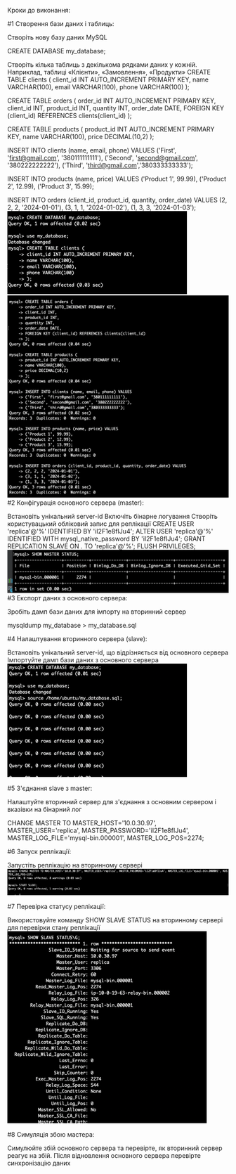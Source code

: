 Кроки до виконання:

#1 Створення бази даних і таблиць:

Створіть нову базу даних MySQL

CREATE DATABASE my_database;

Створіть кілька таблиць з декількома рядками даних у кожній. Наприклад, таблиці «Клієнти», «Замовлення», «Продукти»
CREATE TABLE clients (
client_id INT AUTO_INCREMENT PRIMARY KEY,
name VARCHAR(100),
email VARCHAR(100),
phone VARCHAR(100)
);

CREATE TABLE orders (
order_id INT AUTO_INCREMENT PRIMARY KEY,
client_id INT,
product_id INT,
quantity INT,
order_date DATE,
FOREIGN KEY (client_id) REFERENCES clients(client_id)
);

CREATE TABLE products (
product_id INT AUTO_INCREMENT PRIMARY KEY,
name VARCHAR(100),
price DECIMAL(10,2)
);

INSERT INTO clients (name, email, phone) VALUES
('First', 'first@gmail.com', '380111111111'),
('Second', 'second@gmail.com', '380222222222'),
('Third', 'third@gmail.com','380333333333');

INSERT INTO products (name, price) VALUES
('Product 1', 99.99),
('Product 2', 12.99),
('Product 3', 15.99);

INSERT INTO orders (client_id, product_id, quantity, order_date) VALUES
(2, 2, 2, '2024-01-01'),
(3, 1, 1, '2024-01-02'),
(1, 3, 3, '2024-01-03');
![image1](https://github.com/NataliaKozey/laba/blob/master/lesson17/images/img_0.png)
![image2](https://github.com/NataliaKozey/laba/blob/master/lesson17/images/img.png)
#2 Конфігурація основного сервера (master):

Встановіть унікальний server-id
Включіть бінарне логування
Створіть користувацький обліковий запис для реплікації
CREATE USER 'replica'@'%' IDENTIFIED BY 'iI2F1e8fIJu4';
ALTER USER 'replica'@'%' IDENTIFIED WITH mysql_native_password BY 'iI2F1e8fIJu4';
GRANT REPLICATION SLAVE ON *.* TO 'replica'@'%';
FLUSH PRIVILEGES;
![image2](https://github.com/NataliaKozey/laba/blob/master/lesson17/images/img_1.png)
#3 Експорт даних з основного сервера:

Зробіть дамп бази даних для імпорту на вторинний сервер

mysqldump my_database > my_database.sql

#4 Налаштування вторинного сервера (slave):

Встановіть унікальний server-id, що відрізняється від основного сервера
Імпортуйте дамп бази даних з основного сервера
![image2](https://github.com/NataliaKozey/laba/blob/master/lesson17/images/img_2.png)

#5 З'єднання slave з master:

Налаштуйте вторинний сервер для з'єднання з основним сервером і вказівки на бінарний лог

CHANGE MASTER TO MASTER_HOST='10.0.30.97', MASTER_USER='replica', MASTER_PASSWORD='iI2F1e8fIJu4', MASTER_LOG_FILE='mysql-bin.000001', MASTER_LOG_POS=2274;

#6 Запуск реплікації:

Запустіть реплікацію на вторинному сервері
![image2](https://github.com/NataliaKozey/laba/blob/master/lesson17/images/img_3.png)


#7 Перевірка статусу реплікації:

Використовуйте команду SHOW SLAVE STATUS на вторинному сервері для перевірки стану реплікації
![image4](https://github.com/NataliaKozey/laba/blob/master/lesson17/images/img_4.png)

#8 Симуляція збою мастера:

Симулюйте збій основного сервера та перевірте, як вторинний сервер реагує на збій. Після відновлення основного сервера перевірте синхронізацію даних